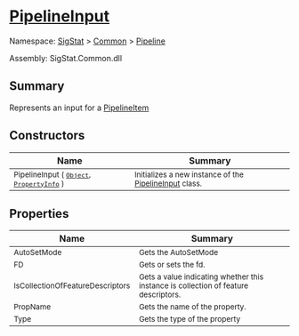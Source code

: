 # [PipelineInput](./PipelineInput.md)

Namespace: [SigStat]() > [Common](./../README.md) > [Pipeline](./README.md)

Assembly: SigStat.Common.dll

## Summary
Represents an input for a [PipelineItem](https://github.com/hargitomi97/sigstat/blob/master/docs/md/.md)

## Constructors

| Name | Summary | 
| --- | --- | 
| <sub>PipelineInput ( [`Object`](https://docs.microsoft.com/en-us/dotnet/api/System.Object), [`PropertyInfo`](https://docs.microsoft.com/en-us/dotnet/api/System.Reflection.PropertyInfo) )</sub><div style="pointer-events:none;cursor:default;"><img width=200 style="max-height:100%;max-width:100%;"/></div>| <sub>Initializes a new instance of the [PipelineInput](https://github.com/hargitomi97/sigstat/blob/master/docs/md/SigStat/Common/Pipeline/PipelineInput.md) class.</sub>| <br>


## Properties

| Name | Summary | 
| --- | --- | 
| <sub>AutoSetMode</sub><div style="pointer-events:none;cursor:default;"><img width=200 style="max-height:100%;max-width:100%;"/></div>| <sub>Gets the AutoSetMode</sub>| <br>
| <sub>FD</sub><div style="pointer-events:none;cursor:default;"><img width=200 style="max-height:100%;max-width:100%;"/></div>| <sub>Gets or sets the fd.</sub>| <br>
| <sub>IsCollectionOfFeatureDescriptors</sub><div style="pointer-events:none;cursor:default;"><img width=200 style="max-height:100%;max-width:100%;"/></div>| <sub>Gets a value indicating whether this instance is collection of feature descriptors.</sub>| <br>
| <sub>PropName</sub><div style="pointer-events:none;cursor:default;"><img width=200 style="max-height:100%;max-width:100%;"/></div>| <sub>Gets the name of the property.</sub>| <br>
| <sub>Type</sub><div style="pointer-events:none;cursor:default;"><img width=200 style="max-height:100%;max-width:100%;"/></div>| <sub>Gets the type of the property</sub>| <br>


